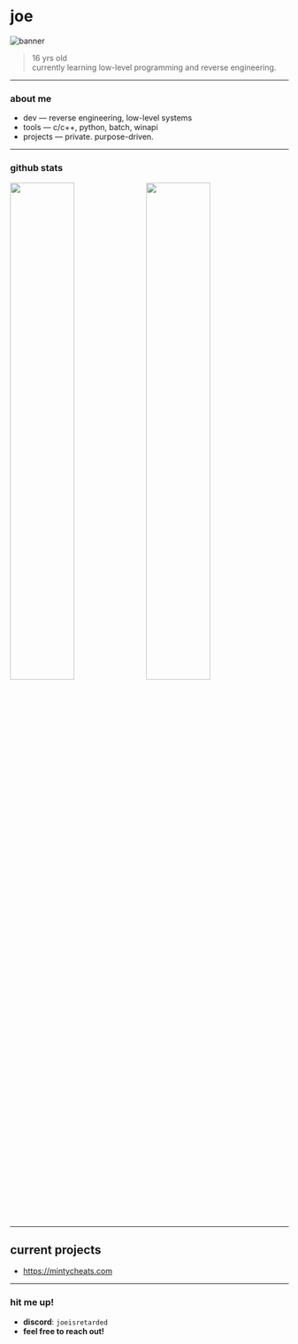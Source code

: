 # joe

![banner](https://img.shields.io/badge/%20joe%20-%20building%20in%20silence%20-black?style=for-the-badge&logo=github&logoColor=white)

> 16 yrs old  
> currently learning low-level programming and reverse engineering.

---

### about me

- dev — reverse engineering, low-level systems  
- tools — c/c++, python, batch, winapi    
- projects — private. purpose-driven.

---

### github stats

<p align="left">
  <img src="https://github-readme-stats.vercel.app/api?username=joe1338&show_icons=true&theme=tokyonight&hide_border=true" width="48%" />
  <img src="https://github-readme-streak-stats.herokuapp.com?user=joe1338&theme=tokyonight&hide_border=true" width="48%" />
</p>

---

## current projects
- https://mintycheats.com

---

### hit me up!

- **discord**: `joeisretarded`  
- **feel free to reach out!**
